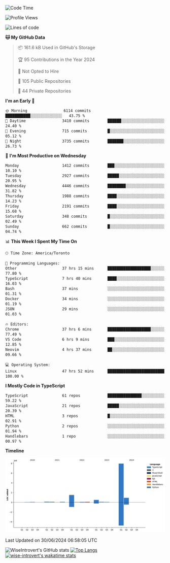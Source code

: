 <!--START_SECTION:waka-->
![Code Time](http://img.shields.io/badge/Code%20Time-1%2C822%20hrs%207%20mins-blue)

![Profile Views](http://img.shields.io/badge/Profile%20Views-0-blue)

![Lines of code](https://img.shields.io/badge/From%20Hello%20World%20I%27ve%20Written-11.6%20million%20lines%20of%20code-blue)

**🐱 My GitHub Data** 

> 📦 161.6 kB Used in GitHub's Storage 
 > 
> 🏆 95 Contributions in the Year 2024
 > 
> 🚫 Not Opted to Hire
 > 
> 📜 105 Public Repositories 
 > 
> 🔑 44 Private Repositories 
 > 
**I'm an Early 🐤** 

```text
🌞 Morning                6114 commits        ███████████░░░░░░░░░░░░░░   43.75 % 
🌆 Daytime                3410 commits        ██████░░░░░░░░░░░░░░░░░░░   24.40 % 
🌃 Evening                715 commits         █░░░░░░░░░░░░░░░░░░░░░░░░   05.12 % 
🌙 Night                  3735 commits        ███████░░░░░░░░░░░░░░░░░░   26.73 % 
```
📅 **I'm Most Productive on Wednesday** 

```text
Monday                   1412 commits        ███░░░░░░░░░░░░░░░░░░░░░░   10.10 % 
Tuesday                  2927 commits        █████░░░░░░░░░░░░░░░░░░░░   20.95 % 
Wednesday                4446 commits        ████████░░░░░░░░░░░░░░░░░   31.82 % 
Thursday                 1988 commits        ████░░░░░░░░░░░░░░░░░░░░░   14.23 % 
Friday                   2191 commits        ████░░░░░░░░░░░░░░░░░░░░░   15.68 % 
Saturday                 348 commits         █░░░░░░░░░░░░░░░░░░░░░░░░   02.49 % 
Sunday                   662 commits         █░░░░░░░░░░░░░░░░░░░░░░░░   04.74 % 
```


📊 **This Week I Spent My Time On** 

```text
🕑︎ Time Zone: America/Toronto

💬 Programming Languages: 
Other                    37 hrs 15 mins      ███████████████████░░░░░░   77.80 % 
TypeScript               7 hrs 40 mins       ████░░░░░░░░░░░░░░░░░░░░░   16.03 % 
Bash                     37 mins             ░░░░░░░░░░░░░░░░░░░░░░░░░   01.31 % 
Docker                   34 mins             ░░░░░░░░░░░░░░░░░░░░░░░░░   01.19 % 
JSON                     29 mins             ░░░░░░░░░░░░░░░░░░░░░░░░░   01.03 % 

🔥 Editors: 
Chrome                   37 hrs 6 mins       ███████████████████░░░░░░   77.49 % 
VS Code                  6 hrs 9 mins        ███░░░░░░░░░░░░░░░░░░░░░░   12.85 % 
Neovim                   4 hrs 37 mins       ██░░░░░░░░░░░░░░░░░░░░░░░   09.66 % 

💻 Operating System: 
Linux                    47 hrs 52 mins      █████████████████████████   100.00 % 
```

**I Mostly Code in TypeScript** 

```text
TypeScript               61 repos            ███████████████░░░░░░░░░░   59.22 % 
JavaScript               21 repos            █████░░░░░░░░░░░░░░░░░░░░   20.39 % 
HTML                     3 repos             █░░░░░░░░░░░░░░░░░░░░░░░░   02.91 % 
Python                   2 repos             ░░░░░░░░░░░░░░░░░░░░░░░░░   01.94 % 
Handlebars               1 repo              ░░░░░░░░░░░░░░░░░░░░░░░░░   00.97 % 
```



**Timeline**

![Lines of Code chart](https://raw.githubusercontent.com/wise-introvert/wise-introvert/master/assets/bar_graph.png)


 Last Updated on 30/06/2024 06:58:05 UTC
<!--END_SECTION:waka-->

![WiseIntrovert's GitHub stats](https://github-readme-stats.vercel.app/api?username=wise-introvert&count_private=true&show_icons=true)
[![Top Langs](https://github-readme-stats.vercel.app/api/top-langs/?username=wise-introvert&langs_count=10)](https://github.com/anuraghazra/github-readme-stats)
[![wise-introvert's wakatime stats](https://github-readme-stats.vercel.app/api/wakatime?username=wiseintrovert)](https://github.com/anuraghazra/github-readme-stats)
